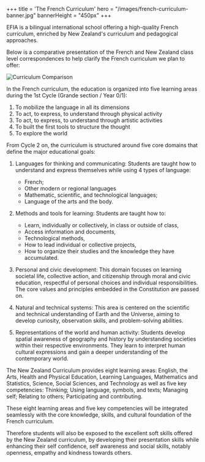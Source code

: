 +++
title = 'The French Curriculum'
hero = "/images/french-curriculum-banner.jpg"
bannerHeight = "450px"
+++

EFIA is a bilingual international school offering a high-quality French curriculum, enriched by New Zealand's curriculum and pedagogical approaches.

Below is a comparative presentation of the French and New Zealand class level correspondences to help clarify the French curriculum we plan to offer:

![Curriculum Comparison](/images/french-nz-curriculums.png "Comparison Between the French and New Zealand Curriculums")

In the French curriculum, the education is organized into five learning areas during the 1st Cycle (Grande section / Year 0/1):

1. To mobilize the language in all its dimensions
2. To act, to express, to understand through physical activity
3. To act, to express, to understand through artistic activities
4. To built the first tools to structure the thought
5. To explore the world

From Cycle 2 on, the curriculum is structured around five core domains that define the major educational goals:

1. Languages for thinking and communicating: Students are taught how to understand and express themselves while using 4 types of language:

   - French;
   - Other modern or regional languages
   - Mathematic, scientific, and technological languages;
   - Language of the arts and the body.

2. Methods and tools for learning: Students are taught how to:

   - Learn, individually or collectively, in class or outside of class,
   - Access information and documents,
   - Technological methods,
   - How to lead individual or collective projects,
   - How to organize their studies and the knowledge they have accumulated.

3. Personal and civic development: This domain focuses on learning societal life, collective action, and citizenship through moral and civic education, respectful of personal choices and individual responsibilities. The core values and principles embedded in the Constitution are passed on.

4. Natural and technical systems: This area is centered on the scientific and technical understanding of Earth and the Universe, aiming to develop curiosity, observation skills, and problem-solving abilities.

5. Representations of the world and human activity: Students develop spatial awareness of geography and history by understanding societies within their respective environments. They learn to interpret human cultural expressions and gain a deeper understanding of the contemporary world.

The New Zealand Curriculum provides eight learning areas: English, the Arts, Health and Physical Education, Learning Languages, Mathematics and Statistics, Science, Social Sciences, and Technology as well as five key competencies: Thinking; Using language, symbols, and texts; Managing self; Relating to others; Participating and contributing.

These eight learning areas and five key competencies will be integrated seamlessly with the core knowledge, skills, and cultural foundation of the French curriculum.

Therefore students will also be exposed to the excellent soft skills offered by the New Zealand curriculum, by developing their presentation skills while enhancing their self confidence, self awareness and social skills, notably openness, empathy and kindness towards others.
